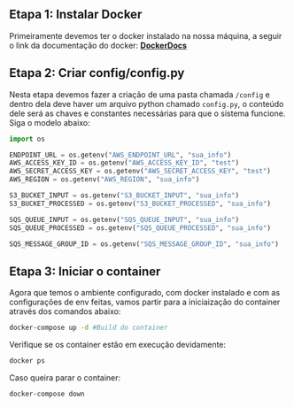 ## Etapa 1: Instalar Docker
Primeiramente devemos ter o docker instalado na nossa máquina, a seguir o link da documentação do docker: **[DockerDocs](https://docs.docker.com/)**

## Etapa 2: Criar config/config.py
Nesta etapa devemos fazer a criação de uma pasta chamada ```/config``` e dentro dela deve haver um arquivo python chamado ```config.py```, o conteúdo dele será as chaves e constantes necessárias para que o sistema funcione. Siga o modelo abaixo:

```python
import os

ENDPOINT_URL = os.getenv("AWS_ENDPOINT_URL", "sua_info")
AWS_ACCESS_KEY_ID = os.getenv("AWS_ACCESS_KEY_ID", "test")
AWS_SECRET_ACCESS_KEY = os.getenv("AWS_SECRET_ACCESS_KEY", "test")
AWS_REGION = os.getenv("AWS_REGION", "sua_info")

S3_BUCKET_INPUT = os.getenv("S3_BUCKET_INPUT", "sua_info")
S3_BUCKET_PROCESSED = os.getenv("S3_BUCKET_PROCESSED", "sua_info")

SQS_QUEUE_INPUT = os.getenv("SQS_QUEUE_INPUT", "sua_info")
SQS_QUEUE_PROCESSED = os.getenv("SQS_QUEUE_PROCESSED", "sua_info")

SQS_MESSAGE_GROUP_ID = os.getenv("SQS_MESSAGE_GROUP_ID", "sua_info")
```

## Etapa 3: Iniciar o container
Agora que temos o ambiente configurado, com docker instalado e com as configurações de env feitas, vamos partir para a iniciaização do container através dos comandos abaixo:

```bash
docker-compose up -d #Build do container
```
Verifique se os container estão em execução devidamente:
```bash
docker ps
```

Caso queira parar o container:
```bash
docker-compose down
```


